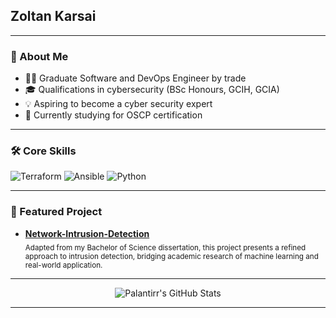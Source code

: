 <!-- Hi there, I'm Palantirr 👋 -->
<!-- <h1 align="center">Palantirr</h1> -->
<!-- <p align="center">
  <em>Postgraduate student</em>
</p> -->
## Zoltan Karsai
---

### 👾 About Me

- 🧑‍💻 Graduate Software and DevOps Engineer by trade
- 🎓 Qualifications in cybersecurity (BSc Honours, GCIH, GCIA)
- 💡 Aspiring to become a cyber security expert
- 🌱 Currently studying for OSCP certification

---

### 🛠️ Core Skills

<p>
  <img alt="Terraform" src="https://img.shields.io/badge/Terraform-7B42BC?logo=terraform&logoColor=white&style=for-the-badge"/>
  <img alt="Ansible" src="https://img.shields.io/badge/Ansible-EE0000?logo=ansible&logoColor=white&style=for-the-badge"/>
  <img alt="Python" src="https://img.shields.io/badge/Python-3776AB?logo=python&logoColor=white&style=for-the-badge"/>
</p>

---

### 🌟 Featured Project

- **[Network-Intrusion-Detection](https://github.com/Palantirr/Network-Intrusion-Detection)**  
  <sub>
    Adapted from my Bachelor of Science dissertation, this project presents a refined approach to intrusion detection, bridging academic research of machine learning and real-world application.
  </sub>

---

<div align="center">

![Palantirr's GitHub Stats](https://github-readme-stats.vercel.app/api?username=Palantirr&show_icons=true&theme=radical&hide_title=true)

</div>

---
